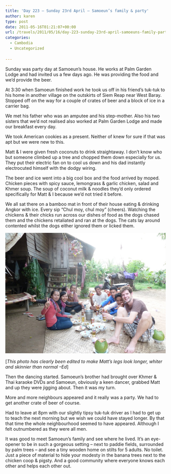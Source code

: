 ```yaml
---
title: 'Day 223 – Sunday 23rd April – Samoeun’s family & party'
author: karen
type: post
date: 2011-05-16T01:21:07+00:00
url: /travels/2011/05/16/day-223-sunday-23rd-april-samoeuns-family-party/
categories:
  - Cambodia
  - Uncategorized

---
```

Sunday was party day at Samoeun’s house. He works at Palm Garden Lodge and had invited us a few days ago. He was providing the food and we’d provide the beer.

At 3:30 when Samoeun finished work he took us off in his friend’s tuk-tuk to his home in another village on the outskirts of Siem Reap near West Baray. Stopped off on the way for a couple of crates of beer and a block of ice in a carrier bag.

We met his father who was an amputee and his step-mother. Also his two sisters that we’d not realised also worked at Palm Garden Lodge and made our breakfast every day.

We took American cookies as a present. Neither of knew for sure if that was apt but we were new to this.

Matt & I were given fresh coconuts to drink straightaway. I don’t know who but someone climbed up a tree and chopped them down especially for us. They put their electric fan on to cool us down and his dad instantly electrocuted himself with the dodgy wiring.

The beer and ice went into a big cool box and the food arrived by moped. Chicken pieces with spicy sauce, lemongrass & garlic chicken, salad and Khmer soup. The soup of coconut milk & noodles they’d only ordered specifically for Matt & I because we’d not tried it before. 

We all sat there on a bamboo mat in front of their house eating & drinking Angkor with ice. Every sip “Chul moy, chul moy” (cheers). Watching the chickens & their chicks run across our dishes of food as the dogs chased them and the chickens retaliated and ran at the dogs. The cats lay around contented whilst the dogs either ignored them or licked them.

![](/travels-wp-content/uploads/2011/05/P1060076.jpg)

[_This photo has clearly been edited to make Matt’s legs look longer, whiter and skinnier than normal –Ed_]

Then the dancing started. Samoeun’s brother had brought over Khmer & Thai karaoke DVDs and Samoeun, obviously a keen dancer, grabbed Matt and up they were jigging about. Then it was my turn.

More and more neighbours appeared and it really was a party. We had to get another crate of beer of course. 

Had to leave at 8pm with our slightly tipsy tuk-tuk driver as I had to get up to teach the next morning but we wish we could have stayed longer. By that that time the whole neighbourhood seemed to have appeared. Although I felt outnumbered as they were all men.

It was good to meet Samoeun’s family and see where he lived. It’s an eye-opener to be in such a gorgeous setting – next to paddie fields, surrounded by palm trees – and see a tiny wooden home on stilts for 5 adults. No toilet. Just a piece of material to hide your modesty in the banana trees next to the chicken coop & pigsty. And a good community where everyone knows each other and helps each other out.

 [1]: http://www.mattburns.co.uk/travels/wp-content/uploads/2011/05/P1060076_thumb.jpg